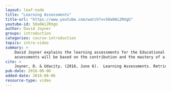```yaml
---
layout: leaf-node
title: "Learning Assessments"
title-url: "https://www.youtube.com/watch?v=50a0Ai2RXgU"
youtube-id: 50a0Ai2RXgU
author: David Joyner
groups: introduction
categories: course-introduction
topics: intro-video
summary: >
    David Joyner explains the learning assessments for the Educational Technology course.  The learning
    assessments will be based on the contribution and the mastery of a topic.
cite: >
    Joyner, D. & Udacity. (2016, June 6).  Learning Assessments. Retrieved from https://www.youtube.com/watch?v=50a0Ai2RXgU
pub-date: 2016-06-06
added-date: 2016-06-06
resource-type: video
---
```

